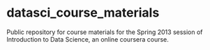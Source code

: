 datasci_course_materials
========================

Public repository for course materials for the Spring 2013 session of Introduction to Data Science, an online coursera course.